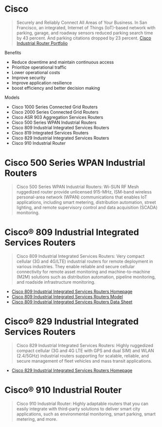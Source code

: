# Cisco

> Securely and Reliably Connect All Areas of Your Business. In San Francisco, an integrated, Internet of Things (IoT)-based network with parking, garage, and roadway sensors reduced parking search time by 43 percent. And parking citations dropped by 23 percent. [Cisco Industrial Router Portfolio](http://www.cisco.com/c/dam/en/us/products/collateral/routers/809-industrial-router/at-a-glance-c45-735008.pdf)

Benefits

- Reduce downtime and maintain continuous access
- Prioritize operational traffic
- Lower operational costs
- Improve security
- Improve application resilience
- boost efficiency and better decision making

Models

- Cisco 1000 Series Connected Grid Routers
- Cisco 2000 Series Connected Grid Routers
- Cisco ASR 903 Aggregation Services Routers
- Cisco 500 Series WPAN Industrial Routers
- Cisco 809 Industrial Integrated Services Routers
- Cisco 819 Integrated Services Routers
- Cisco 829 Industrial Integrated Services Routers
- Cisco 910 Industrial Router

# Cisco 500 Series WPAN Industrial Routers

> Cisco 500 Series WPAN Industrial Routers: Wi-SUN RF Mesh ruggedized router provide unlicensed 915-MHz, ISM-band wireless personal-area network (WPAN) communications that enables IoT applications, including smart metering, distribution automation, street lighting, and remote supervisory control and data acquisition (SCADA) monitoring.

# Cisco® 809 Industrial Integrated Services Routers


> Cisco 809 Industrial Integrated Services Routers: Very compact cellular (3G and 4G/LTE) industrial routers for remote deployment in various industries. They enable reliable and secure cellular connectivity for remote asset monitoring and machine-to-machine (M2M) solutions such as distribution automation, pipeline monitoring, and roadside infrastructure monitoring.

- [Cisco 809 Industrial Integrated Services Routers Homepage](http://www.cisco.com/c/en/us/products/routers/809-industrial-router/index.html)
- [Cisco 809 Industrial Integrated Services Routers Model](http://www.cisco.com/c/en/us/support/routers/809-industrial-router/model.html)
- [Cisco 809 Industrial Integrated Services Routers Data Sheet](http://www.cisco.com/c/en/us/products/collateral/routers/809-industrial-router/datasheet-c78-734980.html)

# Cisco® 829 Industrial Integrated Services Routers

> Cisco 829 Industrial Integrated Services Routers: Highly ruggedized compact cellular (3G and 4G LTE with GPS and dual SIM) and WLAN (2.4/5GHz) industrial routers supporting for scalable, reliable, and secure management of fleet vehicles and mass transit applications. 

- [Cisco 829 Industrial Integrated Services Routers Homepage](http://www.cisco.com/c/en/us/products/routers/829-industrial-router/index.html)

# Cisco® 910 Industrial Router

> Cisco 910 Industrial Router: Highly adaptable routers that you can easily integrate with third-party solutions to deliver smart city applications, such as environmental monitoring, smart parking, smart
metering, and more.
